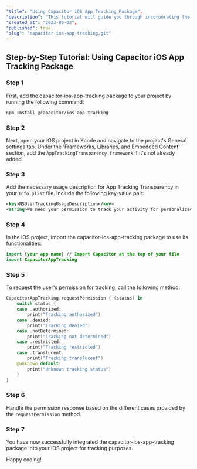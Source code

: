 ```yaml
---
"title": "Using Capacitor iOS App Tracking Package",
"description": "This tutorial will guide you through incorporating the capacitor-ios-app-tracking package into your iOS project step by step.",
"created_at": "2023-09-02",
"published": true,
"slug": "capacitor-ios-app-tracking.git"
---
```


## Step-by-Step Tutorial: Using Capacitor iOS App Tracking Package

### Step 1

First, add the capacitor-ios-app-tracking package to your project by running the following command:

```bash
npm install @capacitor/ios-app-tracking
```

### Step 2

Next, open your iOS project in Xcode and navigate to the project's General settings tab. Under the 'Frameworks, Libraries, and Embedded Content' section, add the `AppTrackingTransparency.framework` if it's not already added.

### Step 3

Add the necessary usage description for App Tracking Transparency in your `Info.plist` file. Include the following key-value pair:

```xml
<key>NSUserTrackingUsageDescription</key>
<string>We need your permission to track your activity for personalized ads.</string>
```

### Step 4

In the iOS project, import the capacitor-ios-app-tracking package to use its functionalities:

```swift
import {your app name} // Import Capacitor at the top of your file
import CapacitorAppTracking
```

### Step 5

To request the user's permission for tracking, call the following method:

```swift
CapacitorAppTracking.requestPermission { (status) in
    switch status {
    case .authorized:
        print("Tracking authorized")
    case .denied:
        print("Tracking denied")
    case .notDetermined:
        print("Tracking not determined")
    case .restricted:
        print("Tracking restricted")
    case .translucent:
        print("Tracking translucent")
    @unknown default:
        print("Unknown tracking status")
    }
}
```

### Step 6

Handle the permission response based on the different cases provided by the `requestPermission` method.

### Step 7

You have now successfully integrated the capacitor-ios-app-tracking package into your iOS project for tracking purposes.

Happy coding!